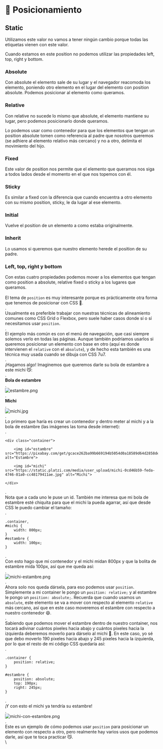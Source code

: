 # 🎯 Posicionamiento

## Static

Utilizamos este valor no vamos a tener ningún cambio porque todas las etiquetas vienen con este valor.

Cuando estamos en este position no podemos utilizar las propiedades left, top, right y bottom.

### Absolute

Con absolute el elemento sale de su lugar y el navegador reacomoda los elemento, poniendo otro elemento en el lugar del elemento con position absolute. Podemos posicionar al elemento como queramos.

### Relative

Con relative no sucede lo mismo que absolute, el elemento mantiene su lugar, pero podemos posicionarlo donde queramos.

Lo podemos usar como contenedor para que los elementos que tengan un position absolute tomen como referencia al padre que nosotros queremos (se adhiere al elemento relativo más cercano) y no a otro, delimita el movimiento del hijo.

### Fixed

Este valor de position nos permite que el elemento que queramos nos siga a todos lados desde el momento en el que nos topemos con él.

### Sticky

Es similar a fixed con la diferencia que cuando encuentra a otro elemento con su mismo position, sticky, le da lugar al ese elemento.

### Initial

Vuelve el position de un elemento a como estaba originalmente.

### Inherit

Lo usamos si queremos que nuestro elemento herede el position de su padre.

### Left, top, right y bottom

Con estas cuatro propiedades podemos mover a los elementos que tengan como position a absolute, relative fixed o sticky a los lugares que queramos.\
\
El tema de `position` es muy interesante porque es prácticamente otra forma que tenemos de posicionar con CSS 👀.\
.\
Usualmente es preferible trabajar con nuestras técnicas de alineamiento comunes como CSS Grid o Flexbox, pero suele haber casos donde sí o sí necesitamos usar `position`.\
.\
El ejemplo más común es con el menú de navegación, que casi siempre solemos verlo en todas las páginas. Aunque también podríamos usarlos si queremos posicionar un elemento con base en otro (aquí es donde intervienen el `relative` con el `absolute`), y de hecho esta también es una técnica muy usada cuando se dibuja con CSS 7u7.\
.\
¡Hagamos algo! Imaginemos que queremos darle su bola de estambre a este michi 😼:\
.\
**Bola de estambre**\
.\
![estambre.png](https://static.platzi.com/media/user\_upload/estambre-41afab11-199b-4105-82be-58c50e4800d8.jpg)\
.\
**Michi**\
.\
![michi.jpg](https://static.platzi.com/media/user\_upload/michi-0cd46b59-feda-4746-81a0-cc48179411ae.jpg)\
.\
Lo primero que haría es crear un contenedor y dentro meter al michi y a la bola de estambre (las imágenes las toma desde internet):\
.

```
<div class="container">

    <img id="estambre" src="https://pixabay.com/get/gcace262ba99b669194b5054d0a18589d64d2858de5ccde802a2bd69112122969cc55406c4d138c9738ad55e21d831bab_640.png" alt="Estambre">

    <img id="michi" src="https://static.platzi.com/media/user_upload/michi-0cd46b59-feda-4746-81a0-cc48179411ae.jpg" alt="Michi">
    
</div>
```

.\
Nota que a cada uno le puse un id. También me interesa que mi bola de estambre esté chiquita para que el michi la pueda agarrar, así que desde CSS le puedo cambiar el tamaño:\
.

```
.container,
#michi {
    width: 800px;
}
#estambre {
    width: 100px;
}
```

.\
Con esto hago que mi contenedor y el michi midan 800px y que la bolita de estambre mida 100px, así que me queda así:\
.\
![michi-estambre.png](https://static.platzi.com/media/user\_upload/michi-estambre-46ff8042-0f01-4272-a408-587c835e2708.jpg)\
.\
Ahora solo nos queda dársela, para eso podemos usar `position`. Simplemente a mi container le pongo un `position: relative;` y al estambre le pongo un `position: absolute;`. Recuerda que cuando usamos un `absolute`, este elemento se va a mover con respecto al elemento `relative` más cercano, así que en este caso moveremos el estambre con respecto a nuestro contenedor 😄.\
.\
Sabiendo que podemos mover el estambre dentro de nuestro container, nos tocará adivinar cuántos pixeles hacia abajo y cuántos pixeles hacia la izquierda deberemos moverlo para dárselo al michi 👀. En este caso, yo sé que debo moverlo 190 pixeles hacia abajo y 245 pixeles hacia la izquierda, por lo que el resto de mi código CSS quedaría así:\
.

```
.container {
    position: relative;
}

#estambre {
    position: absolute;
    top: 190px;
    right: 245px;
}
```

.\
¡Y con esto el michi ya tendría su estambre!\
.\
![michi-con-estambre.png](https://static.platzi.com/media/user\_upload/michi-con-estambre-75054364-51d5-4167-85c0-1ed3da43cad5.jpg)\
.\
Este es un ejemplo de cómo podemos usar `position` para posicionar un elemento con respecto a otro, pero realmente hay varios usos que podemos darle, así que te toca practicar 😼.\
\
